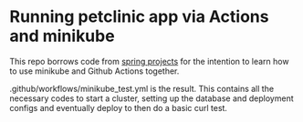 # Running petclinic app via Actions and minikube

This repo borrows code from [spring projects](https://gitpod.io/#https://github.com/spring-projects/spring-petclinic) for the intention to learn how to use minikube and Github Actions together.

.github/workflows/minikube_test.yml is the result. This contains all the necessary codes to start a cluster, setting up the database and deployment configs and eventually deploy to then do a basic curl test.

